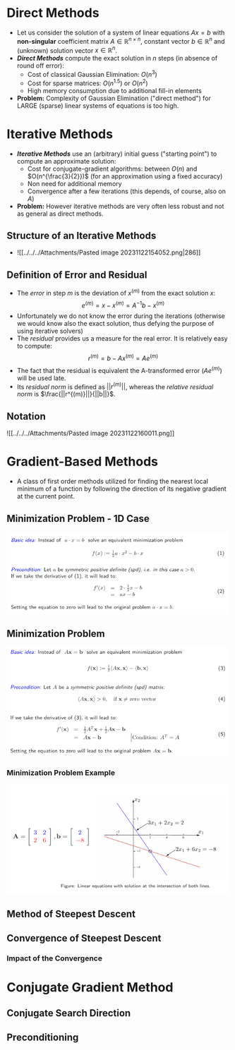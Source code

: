 # Direct Methods
- Let us consider the solution of a system of linear equations $Ax = b$ with **non-singular** coefficient matrix $A \in \mathbb{R}^{n \times n}$, constant vector $b \in \mathbb{R}^n$ and (unknown) solution vector $x \in \mathbb{R}^n$. 
- ***Direct Methods*** compute the exact solution in *n* steps (in absence of round off error):
	- Cost of classical Gaussian Elimination: $O(n^3)$ 
	- Cost for sparse matrices: $O(n^{1.5})$ or $O(n^2)$
	- High memory consumption due to additional fill-in elements
- **Problem:** Complexity of Gaussian Elimination ("direct method") for LARGE (sparse) linear systems of equations is too high.
# Iterative Methods
- ***Iterative Methods*** use an (arbitrary) initial guess ("starting point") to compute an approximate solution:
	- Cost for conjugate-gradient algorithms: between $O(n)$ and $O(n^{\frac{3}{2}})$ (for an approximation using a fixed accuracy)
	- Non need for additional memory
	- Convergence after a few iterations (this depends, of course, also on $A$)
- **Problem:** However iterative methods are very often less robust and not as general as direct methods.
## Structure of an Iterative Methods
- ![[../../../Attachments/Pasted image 20231122154052.png|286]]
## Definition of Error and Residual
- The *error* in step *m* is the deviation of $x^{(m)}$ from the exact solution $x$:
$$
e^{(m)} = x - x^{(m)} = A^{-1}b-x^{(m)}
$$
- Unfortunately we do not know the error during the iterations (otherwise we would know also the exact solution, thus defying the purpose of using iterative solvers)
- The *residual* provides us a measure for the real error. It is relatively easy to compute:
$$
r^{(m)} = b - Ax^{(m)} = Ae^{(m)}
$$
- The fact that the residual is equivalent the A-transformed error ($Ae^{(m)}$) will be used late.
- Its *residual norm* is defined as $||r^{(m)}||$, whereas the *relative residual norm* is $\frac{||r^{(m)}||}{||b||}$. 
## Notation
![[../../../Attachments/Pasted image 20231122160011.png]]
# Gradient-Based Methods
- A class of first order methods utilized for finding the nearest local minimum of a function by following the direction of its negative gradient at the current point.
## Minimization Problem - 1D Case
![](../../../Attachments/Screenshot_20231202_133649.png)
## Minimization Problem
![](../../../Attachments/Screenshot_20231202_133740.png)

### Minimization Problem Example
![](../../../Attachments/Screenshot_20231202_133829.png)
## Method of Steepest Descent
## Convergence of Steepest Descent
### Impact of the Convergence
# Conjugate Gradient Method 
## Conjugate Search Direction
## Preconditioning






